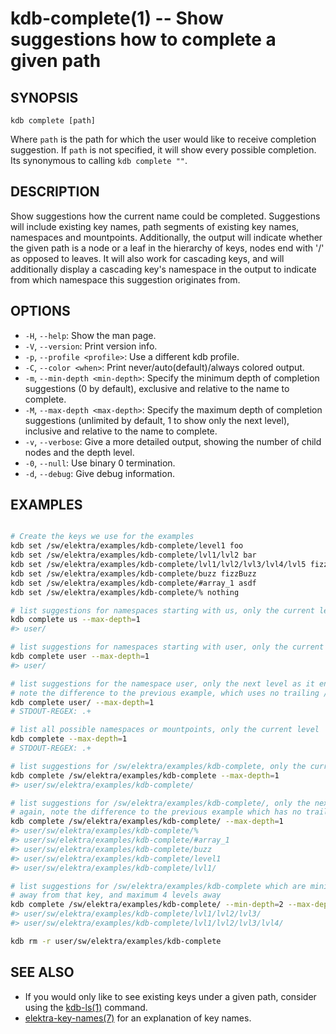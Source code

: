 kdb-complete(1) -- Show suggestions how to complete a given path
================================

## SYNOPSIS

`kdb complete [path]`

Where `path` is the path for which the user would like to receive completion suggestion.
If `path` is not specified, it will show every possible completion. Its synonymous
to calling `kdb complete ""`.

## DESCRIPTION

Show suggestions how the current name could be completed.
Suggestions will include existing key names, path segments of existing key names,
namespaces and mountpoints.
Additionally, the output will indicate whether the given path is a node or a leaf
in the hierarchy of keys, nodes end with '/' as opposed to leaves.
It will also work for cascading keys, and will additionally display a cascading
key's namespace in the output to indicate from which namespace this suggestion
originates from.

## OPTIONS

- `-H`, `--help`:
  Show the man page.
- `-V`, `--version`:
  Print version info.
- `-p`, `--profile <profile>`:
  Use a different kdb profile.
- `-C`, `--color <when>`:
  Print never/auto(default)/always colored output.
- `-m`, `--min-depth <min-depth>`:
  Specify the minimum depth of completion suggestions (0 by default), exclusive
  and relative to the name to complete.
- `-M`, `--max-depth <max-depth>`:
  Specify the maximum depth of completion suggestions (unlimited by default, 1
  to show only the next level), inclusive and relative to the name to complete.
- `-v`, `--verbose`:
  Give a more detailed output, showing the number of child nodes and the depth level.
- `-0`, `--null`:
  Use binary 0 termination.
- `-d`, `--debug`:
  Give debug information.

## EXAMPLES

```sh

# Create the keys we use for the examples
kdb set /sw/elektra/examples/kdb-complete/level1 foo
kdb set /sw/elektra/examples/kdb-complete/lvl1/lvl2 bar
kdb set /sw/elektra/examples/kdb-complete/lvl1/lvl2/lvl3/lvl4/lvl5 fizz
kdb set /sw/elektra/examples/kdb-complete/buzz fizzBuzz
kdb set /sw/elektra/examples/kdb-complete/#array_1 asdf
kdb set /sw/elektra/examples/kdb-complete/% nothing

# list suggestions for namespaces starting with us, only the current level
kdb complete us --max-depth=1
#> user/

# list suggestions for namespaces starting with user, only the current level
kdb complete user --max-depth=1
#> user/

# list suggestions for the namespace user, only the next level as it ends with /
# note the difference to the previous example, which uses no trailing /
kdb complete user/ --max-depth=1
# STDOUT-REGEX: .+

# list all possible namespaces or mountpoints, only the current level
kdb complete --max-depth=1
# STDOUT-REGEX: .+

# list suggestions for /sw/elektra/examples/kdb-complete, only the current level
kdb complete /sw/elektra/examples/kdb-complete --max-depth=1
#> user/sw/elektra/examples/kdb-complete/

# list suggestions for /sw/elektra/examples/kdb-complete/, only the next level
# again, note the difference to the previous example which has no trailing /
kdb complete /sw/elektra/examples/kdb-complete/ --max-depth=1
#> user/sw/elektra/examples/kdb-complete/%
#> user/sw/elektra/examples/kdb-complete/#array_1
#> user/sw/elektra/examples/kdb-complete/buzz
#> user/sw/elektra/examples/kdb-complete/level1
#> user/sw/elektra/examples/kdb-complete/lvl1/

# list suggestions for /sw/elektra/examples/kdb-complete which are minimum 2 levels
# away from that key, and maximum 4 levels away
kdb complete /sw/elektra/examples/kdb-complete/ --min-depth=2 --max-depth=4
#> user/sw/elektra/examples/kdb-complete/lvl1/lvl2/lvl3/
#> user/sw/elektra/examples/kdb-complete/lvl1/lvl2/lvl3/lvl4/

kdb rm -r user/sw/elektra/examples/kdb-complete
```

## SEE ALSO

- If you would only like to see existing keys under a given path, consider using
  the [kdb-ls(1)](kdb-ls.md) command.
- [elektra-key-names(7)](elektra-key-names.md) for an explanation of key names.
